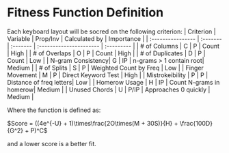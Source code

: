 # Fitness Function Definition

Each keyboard layout will be socred on the following criterion:
| Criterion         | Variable | Prop/Inv | Calculated by           | Importance |
| :---------------- | :------- | :------- | :---------------------- | :--------- |
| # of Columns      | C        | P        | Count                   | High       |
| # of Overlaps     | O        | P        | Count                   | High       |
| # of Duplicates   | D        | P        | Count                   | Low        |
| N-gram Consistency| G        | IP       | n-grams > 1 contain root| Medium     |
| # of Splits       | S        | P        | Weighted Count by Freq  | Low        |
| Finger Movement   | M        | P        | Direct Keyword Test     | High       |
| Mistrokeibility   | P        | P        | Distance of freq letters| Low        |
| Homerow Usage     | H        | IP       | Count N-grams in homerow| Medium     |
| Unused Chords     | U        | P/IP     | Approaches 0 quickly    | Medium     |

Where the function is defined as:

$Score = ((4e^{-U} + 1)\times\frac{2O\times(M + 30S)}{H}  + \frac{100D}{G^2} + P)^C$

and a lower score is a better fit.
